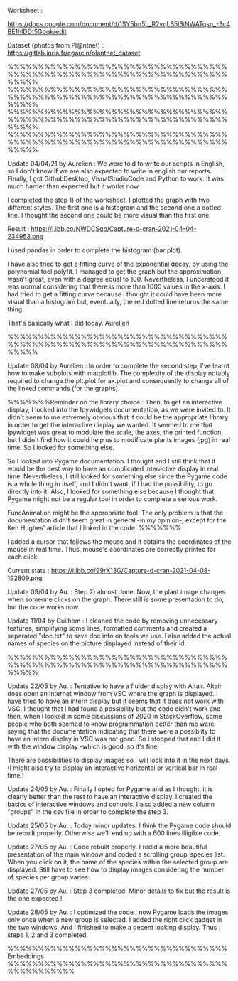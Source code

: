 Worksheet :

https://docs.google.com/document/d/1SY5bn5L_R2vqLS5i3iNWATqsn_-3c4BE1hlDDt5Gbqk/edit

Dataset (photos from Pl@ntnet) : https://gitlab.inria.fr/cgarcin/plantnet_dataset

%%%%%%%%%%%%%%%%%%%%%%%%%%%%%%%%%%%%%%%%%%%%%%%%%%%%%%%%%%%%%%%%%%%%%%%%%%%%%
%%%%%%%%%%%%%%%%%%%%%%%%%%%%%%%%%%%%%%%%%%%%%%%%%%%%%%%%%%%%%%%%%%%%%%%%%%%%%
%%%%%%%%%%%%%%%%%%%%%%%%%%%%%%%%%%%%%%%%%%%%%%%%%%%%%%%%%%%%%%%%%%%%%%%%%%%%%
%%%%%%%%%%%%%%%%%%%%%%%%%%%%%%%%%%%%%%%%%%%%%%%%%%%%%%%%%%%%%%%%%%%%%%%%%%%%%

Update 04/04/21 by Aurelien :
We were told to write our scripts in English, so I don't know if we are also expected to write in english our reports. Finally, I got GithubDesktop, VisualStudioCode and Python to work. It was much harder than expected but it works now.

I completed the step 1) of the worksheet. I plotted the graph with two different styles. The first one is a histogram and the second one a dotted line. I thought the second one could be more visual than the first one.

Result : https://i.ibb.co/NWDCSqb/Capture-d-cran-2021-04-04-234953.png

I used pandas in order to complete the histogram (bar plot).

I have also tried to get a fitting curve of the exponential decay, by using the polynomial tool polyfit. I managed to get the graph but the approximation wasn't great, even with a degree equal to 100. Nevertheless, I understood it was normal considering that there is more than 1000 values in the x-axis. I had tried to get a fitting curve because I thought it could have been more visual than a histogram but, eventually, the red dotted line returns the same thing.

That's basically what I did today.
Aurelien

%%%%%%%%%%%%%%%%%%%%%%%%%%%%%%%%%%%%%%%%%%%%%%%%%%%%%%%%%%%%%%%%%%%%%%%%%%%%%

Update 08/04 by Aurelien :
In order to complete the second step, I've learnt how to make subplots with matplotlib. The complexity of the display notably required to change the plt.plot for ax.plot and consequently to change all of the linked commands (for the graphs).

%%%%%%%Reminder on the library choice :
Then, to get an interactive display, I looked into the Ipywidgets documentation, as we were invited to. It didn't seem to me extremely obvious that it could be the appropriate library in order to get the interactive display we wanted. It seemed to me that Ipywidget was great to modulate the scale, the axes, the printed function, but I didn't find how it could help us to modificate plants images (jpg) in real time. So I looked for something else.

So I looked into Pygame documentation. I thought and I still think that it would be the best way to have an complicated interactive display in real time. Nevertheless, I still looked for something else since the Pygame code is a whole thing in itself, and I didn't want, if I had the possibility, to go directly into it. Also, I looked for something else because I thought that Pygame might not be a regular tool in order to complete a serious work.

FuncAnimation might be the appropriate tool. The only problem is that the documentation didn't seem great in general -in my opinion-, except for the Ken Hughes' article that I linked in the code.
%%%%%%%

I added a cursor that follows the mouse and it obtains the coordinates of the mouse in real time. Thus, mouse's coordinates are correctly printed for each click.

Current state : https://i.ibb.co/99rX13G/Capture-d-cran-2021-04-08-192809.png

Update 09/04 by Au. : Step 2) almost done.
Now, the plant image changes when someone clicks on the graph. There still is some presentation to do, but the code works now.


Update 11/04 by Guilhem : 
I cleaned the code by removing unnecessary features, simplifying some lines, formatted comments and created a separated "doc.txt" to save doc info on tools we use.
I also added the actual names of species on the picture displayed instead of their id.

%%%%%%%%%%%%%%%%%%%%%%%%%%%%%%%%%%%%%%%%%%%%%%%%%%%%%%%%%%%%%%%%%%%%%%%%%%%%%

Update 22/05 by Au. : Tentative to have a fluider display with Altair. Altair does open an internet window from VSC where the graph is displayed. I have tried to have an intern display but it seems that it does not work with VSC. I thought that I had found a possibility but the code didn't work and then, when I looked in some discussions of 2020 in StackOverflow, some people who both seemed to know programmation better than me were saying that the documentation indicating that there were a possiblity to have an intern display in VSC was not good. So I stopped that and I did it with the window display -which is good, so it's fine.

There are possibilities to display images so I will look into it in the next days. (I might also try to display an interactive horizontal or vertical bar in real time.)

Update 24/05 by Au. : Finally I opted for Pygame and as I thought, it is clearly better than the rest to have an interactive display. I created the basics of interactive windows and controls. I also added a new column "groups" in the csv file in order to complete the step 3.

Update 25/05 by Au. : Today minor updates. I think the Pygame code should be rebuilt properly. Otherwise we'll end up with a 600 lines illigible code.

Update 27/05 by Au. : Code rebuilt properly. I redid a more beautiful presentation of the main window and coded a scrolling group_species list. When you click on it, the name of the species within the selected group are displayed. Still have to see how to display images considering the number of species per group varies.

Update 27/05 by Au. : Step 3 completed. Minor details to fix but the result is the one expected !

Update 28/05 by Au. : I optimized the code : now Pygame loads the images only once when a new group is selected. I added the right click gadget in the two windows. And I finished to make a decent looking display. Thus : steps 1, 2 and 3 completed.

%%%%%%%%%%%%%%%%%%%%%%%%%%%%%%%%%%%% Embeddings %%%%%%%%%%%%%%%%%%%%%%%%%%%%%%%%%%%%%%%%%%%%%%%